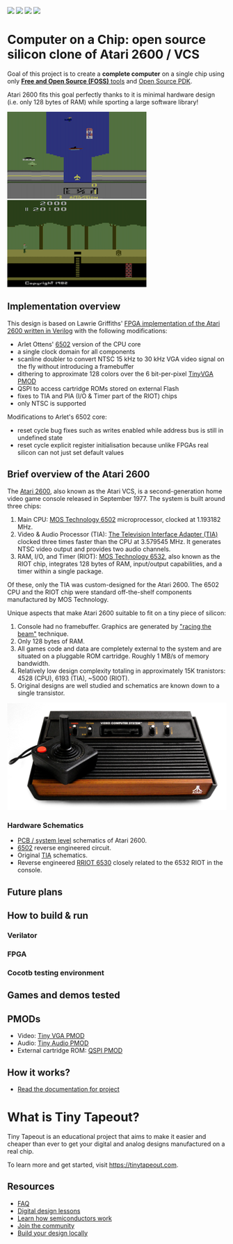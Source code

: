 ![](../../workflows/gds/badge.svg) ![](../../workflows/docs/badge.svg) ![](../../workflows/test/badge.svg) ![](../../workflows/fpga/badge.svg)

# Computer on a Chip: open source silicon clone of Atari 2600 / VCS

Goal of this project is to create a **complete computer** on a single chip using only [**Free and Open Source (FOSS)** tools](https://openlane.readthedocs.io) and [Open Source PDK](https://github.com/google/skywater-pdk).

Atari 2600 fits this goal perfectly thanks to it is minimal hardware design (i.e. only 128 bytes of RAM) while sporting a large software library!

![](docs/RiverRaid.png) ![](docs/Pitfall.png)


## Implementation overview

This design is based on Lawrie Griffiths' [FPGA implementation of the Atari 2600 written in Verilog](https://github.com/lawrie/ulx3s_atari_2600) with the following modifications:
- Arlet Ottens' [6502](https://github.com/Arlet/verilog-6502) version of the CPU core
- a single clock domain for all components
- scanline doubler to convert NTSC 15 kHz to 30 kHz VGA video signal on the fly without introducing a framebuffer
- dithering to approximate 128 colors over the 6 bit-per-pixel [TinyVGA PMOD](https://github.com/mole99/tiny-vga)
- QSPI to access cartridge ROMs stored on external Flash
- fixes to TIA and PIA (I/O & Timer part of the RIOT) chips
- only NTSC is supported

Modifications to Arlet's 6502 core:
- reset cycle bug fixes such as writes enabled while address bus is still in undefined state
- reset cycle explicit register initialisation because unlike FPGAs real silicon can not just set default values


## Brief overview of the Atari 2600
The [Atari 2600](https://www.atariage.com/2600/), also known as the Atari VCS, is a second-generation home video game console released in September 1977. The system is built around three chips:
1) Main CPU: [MOS Technology 6502](https://en.wikipedia.org/wiki/MOS_Technology_6502) microprocessor, clocked at 1.193182 MHz.
2) Video & Audio Processor (TIA): [The Television Interface Adapter (TIA)](https://en.wikipedia.org/wiki/Television_Interface_Adaptor) clocked three times faster than the CPU at 3.579545 MHz. It generates NTSC video output and provides two audio channels.
3) RAM, I/O, and Timer (RIOT): [MOS Technology 6532](https://en.wikipedia.org/wiki/MOS_Technology_6532), also known as the RIOT chip, integrates 128 bytes of RAM, input/output capabilities, and a timer within a single package.

Of these, only the TIA was custom-designed for the Atari 2600. The 6502 CPU and the RIOT chip were standard off-the-shelf components manufactured by MOS Technology.

Unique aspects that make Atari 2600 suitable to fit on a tiny piece of silicon:
1) Console had no framebuffer. Graphics are generated by ["racing the beam"](https://en.wikipedia.org/wiki/Racing_the_Beam) technique.
2) Only 128 bytes of RAM.
3) All games code and data are completely external to the system and are situated on a pluggable ROM cartridge. Roughly 1 MB/s of memory bandwidth.
4) Relatively low design complexity totaling in approximately 15K tranistors: 4528 (CPU), 6193 (TIA), ~5000 (RIOT).
5) Original designs are well studied and schematics are known down to a single transistor.

![](docs/Atari2600a.JPG)

### Hardware Schematics
* [PCB / system level](https://www.atariage.com/2600/archives/schematics/index.html) schematics of Atari 2600.
* [6502](https://davidmjc.github.io/6502/cd.svg) reverse engineered circuit.
* Original [TIA](https://www.atariage.com/2600/archives/schematics_tia/index.html) schematics.
* Reverse engineered [RRIOT 6530](http://retro.hansotten.nl/6502-sbc/6530-6532/tim-6530-004/6530-004-dissected/) closely related to the 6532 RIOT in the console.

## Future plans

## How to build & run
### Verilator
### FPGA
### Cocotb testing environment

## Games and demos tested

## PMODs
- Video: [Tiny VGA PMOD](https://github.com/mole99/tiny-vga)
- Audio: [Tiny Audio PMOD](https://github.com/MichaelBell/tt-audio-pmod)
- External cartridge ROM: [QSPI PMOD](https://github.com/mole99/qspi-pmod)

## How it works?

- [Read the documentation for project](docs/info.md)

# What is Tiny Tapeout?

Tiny Tapeout is an educational project that aims to make it easier and cheaper than ever to get your digital and analog designs manufactured on a real chip.

To learn more and get started, visit https://tinytapeout.com.

## Resources

- [FAQ](https://tinytapeout.com/faq/)
- [Digital design lessons](https://tinytapeout.com/digital_design/)
- [Learn how semiconductors work](https://tinytapeout.com/siliwiz/)
- [Join the community](https://tinytapeout.com/discord)
- [Build your design locally](https://www.tinytapeout.com/guides/local-hardening/)
